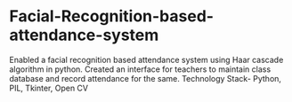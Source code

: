 # Facial-Recognition-based-attendance-system
Enabled a facial recognition based attendance system using Haar cascade algorithm in python. Created an interface for teachers to maintain class database and record attendance for the same.
Technology Stack- Python, PIL, Tkinter, Open CV
